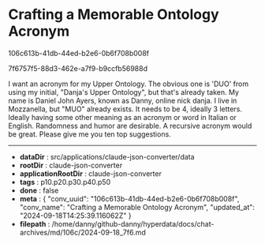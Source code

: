 # Crafting a Memorable Ontology Acronym

106c613b-41db-44ed-b2e6-0b6f708b008f

7f6757f5-88d3-462e-a7f9-b9ccfb56988d

I want an acronym for my Upper Ontology. The obvious one is 'DUO' from using my initial, "Danja's Upper Ontology", but that's already taken. My name is Daniel John Ayers, known as Danny, online nick danja. I live in Mozzanella, but "MUO" already exists.
It needs to be 4, ideally 3 letters.  Ideally having some other meaning as an acronym or word in Italian or English. Randomness and humor are desirable. A recursive acronym would be great. Please give me you ten top suggestions.

---

* **dataDir** : src/applications/claude-json-converter/data
* **rootDir** : claude-json-converter
* **applicationRootDir** : claude-json-converter
* **tags** : p10.p20.p30.p40.p50
* **done** : false
* **meta** : {
  "conv_uuid": "106c613b-41db-44ed-b2e6-0b6f708b008f",
  "conv_name": "Crafting a Memorable Ontology Acronym",
  "updated_at": "2024-09-18T14:25:39.116062Z"
}
* **filepath** : /home/danny/github-danny/hyperdata/docs/chat-archives/md/106c/2024-09-18_7f6.md
